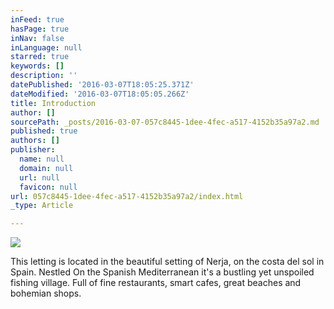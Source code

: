 ```yaml
---
inFeed: true
hasPage: true
inNav: false
inLanguage: null
starred: true
keywords: []
description: ''
datePublished: '2016-03-07T18:05:25.371Z'
dateModified: '2016-03-07T18:05:05.266Z'
title: Introduction
author: []
sourcePath: _posts/2016-03-07-057c8445-1dee-4fec-a517-4152b35a97a2.md
published: true
authors: []
publisher:
  name: null
  domain: null
  url: null
  favicon: null
url: 057c8445-1dee-4fec-a517-4152b35a97a2/index.html
_type: Article

---
```

![](https://the-grid-user-content.s3-us-west-2.amazonaws.com/99a83292-fbb4-4dea-8b6d-c18bc2d269bd.jpg)

This letting is located in the beautiful setting of Nerja, on the costa del sol in Spain. Nestled On the Spanish Mediterranean it's a bustling yet unspoiled fishing village. Full of fine restaurants, smart cafes, great beaches and bohemian shops.